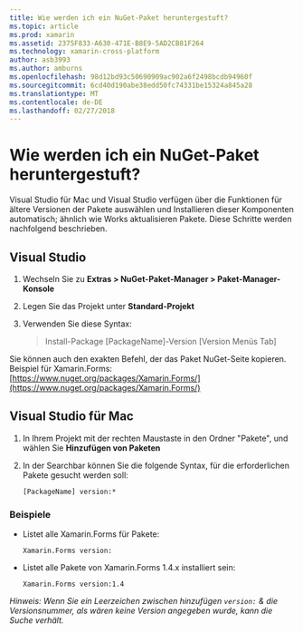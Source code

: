 ```yaml
---
title: Wie werden ich ein NuGet-Paket heruntergestuft?
ms.topic: article
ms.prod: xamarin
ms.assetid: 2375F833-A630-471E-B8E9-5AD2CB81F264
ms.technology: xamarin-cross-platform
author: asb3993
ms.author: amburns
ms.openlocfilehash: 98d12bd93c50690909ac902a6f2498bcdb94960f
ms.sourcegitcommit: 6cd40d190abe38edd50fc74331be15324a845a28
ms.translationtype: MT
ms.contentlocale: de-DE
ms.lasthandoff: 02/27/2018
---
```

# <a name="how-do-i-downgrade-a-nuget-package"></a>Wie werden ich ein NuGet-Paket heruntergestuft?

Visual Studio für Mac und Visual Studio verfügen über die Funktionen für ältere Versionen der Pakete auswählen und Installieren dieser Komponenten automatisch; ähnlich wie Works aktualisieren Pakete. Diese Schritte werden nachfolgend beschrieben.

## <a name="visual-studio"></a>Visual Studio
1. Wechseln Sie zu **Extras > NuGet-Paket-Manager > Paket-Manager-Konsole**
2. Legen Sie das Projekt unter **Standard-Projekt**
3. Verwenden Sie diese Syntax:

    > Install-Package [PackageName]-Version [Version Menüs Tab]

Sie können auch den exakten Befehl, der das Paket NuGet-Seite kopieren. Beispiel für Xamarin.Forms: [https://www.nuget.org/packages/Xamarin.Forms/](https://www.nuget.org/packages/Xamarin.Forms/)

## <a name="visual-studio-for-mac"></a>Visual Studio für Mac
1. In Ihrem Projekt mit der rechten Maustaste in den Ordner "Pakete", und wählen Sie **Hinzufügen von Paketen**
2. In der Searchbar können Sie die folgende Syntax, für die erforderlichen Pakete gesucht werden soll:

    `[PackageName] version:*`

### <a name="examples"></a>Beispiele 
- Listet alle Xamarin.Forms für Pakete: 

    `Xamarin.Forms version:`
- Listet alle Pakete von Xamarin.Forms 1.4.x installiert sein: 


    `Xamarin.Forms version:1.4`

*Hinweis: Wenn Sie ein Leerzeichen zwischen hinzufügen `version:` & die Versionsnummer, als wären keine Version angegeben wurde, kann die Suche verhält.*

